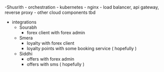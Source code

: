 -Shusrith
    - orchestration - kubernetes
    - nginx - load balancer, api gateway, reverse proxy
    - other cloud components tbd
- integrations
    - Sourabh
        - forex client with forex admin
    - Smera
        - loyalty with forex client
        - loyalty points with some booking service ( hopefully )
    - Siddhi
        - offers with forex admin
        - offers with sms ( hopefully )

